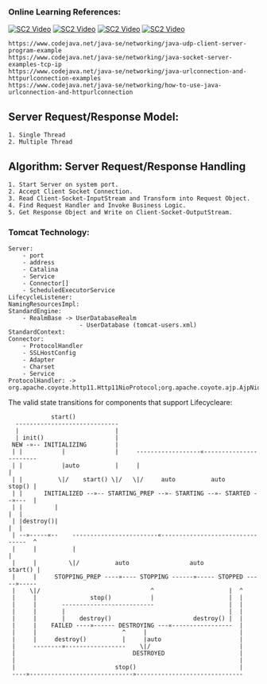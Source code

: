 ### Online Learning References:
[![SC2 Video](https://img.youtube.com/vi/i5OVcTdt_OU/0.jpg)](https://www.youtube.com/watch?v=i5OVcTdt_OU&t=611s)
[![SC2 Video](https://img.youtube.com/vi/u_InEBgRVcc/0.jpg)](https://www.youtube.com/watch?v=u_InEBgRVcc)
[![SC2 Video](https://img.youtube.com/vi/T4Df5_cojAs/0.jpg)](https://www.youtube.com/watch?v=T4Df5_cojAs&t=418s)
[![SC2 Video](https://img.youtube.com/vi/fG4dkrlaZAA/0.jpg)](https://www.youtube.com/watch?v=fG4dkrlaZAA)


	https://www.codejava.net/java-se/networking/java-udp-client-server-program-example
	https://www.codejava.net/java-se/networking/java-socket-server-examples-tcp-ip
	https://www.codejava.net/java-se/networking/java-urlconnection-and-httpurlconnection-examples
	https://www.codejava.net/java-se/networking/how-to-use-java-urlconnection-and-httpurlconnection

## Server Request/Response Model:
	1. Single Thread 
	2. Multiple Thread

## Algorithm: Server Request/Response Handling
	1. Start Server on system port.
	2. Accept Client Socket Connection.
	3. Read Client-Socket-InputStream and Transform into Request Object.
	4. Find Request Handler and Invoke Business Logic.
	5. Get Response Object and Write on Client-Socket-OutputStream.


### Tomcat Technology:
	Server:
		- port
		- address
		- Catalina
		- Service
		- Connector[]
		- ScheduledExecutorService
	LifecycleListener:
	NamingResourcesImpl:
	StandardEngine:
		- RealmBase -> UserDatabaseRealm
						- UserDatabase (tomcat-users.xml)
	StandardContext:
	Connector:
		- ProtocolHandler
		- SSLHostConfig
		- Adapter
		- Charset
		- Service
	ProtocolHandler: -> org.apache.coyote.http11.Http11NioProtocol;org.apache.coyote.ajp.AjpNioProtocol;


The valid state transitions for components that support Lifecycleare: 
```
            start()
  -----------------------------
  |                           |
  | init()                    |
 NEW -»-- INITIALIZING        |
 | |           |              |     ------------------«-----------------------
 | |           |auto          |     |                                        |
 | |          \|/    start() \|/   \|/     auto          auto         stop() |
 | |      INITIALIZED --»-- STARTING_PREP --»- STARTING --»- STARTED --»---  |
 | |         |                                                            |  |
 | |destroy()|                                                            |  |
 | --»-----«--    ------------------------«--------------------------------  ^
 |     |          |                                                          |
 |     |         \|/          auto                 auto              start() |
 |     |     STOPPING_PREP ----»---- STOPPING ------»----- STOPPED -----»-----
 |    \|/                               ^                     |  ^
 |     |               stop()           |                     |  |
 |     |       --------------------------                     |  |
 |     |       |                                              |  |
 |     |       |    destroy()                       destroy() |  |
 |     |    FAILED ----»------ DESTROYING ---«-----------------  |
 |     |                        ^     |                          |
 |     |     destroy()          |     |auto                      |
 |     --------»-----------------    \|/                         |
 |                                 DESTROYED                     |
 |                                                               |
 |                            stop()                             |
 ----»-----------------------------»------------------------------
```

